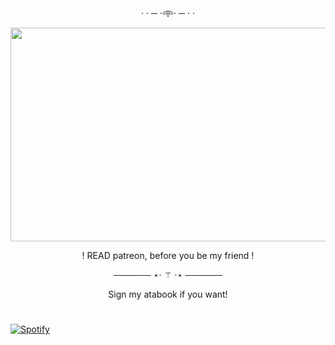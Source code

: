 <p align="center"> · · ─ ·𖥸· ─ · ·
    <p align="center">
  <img width="600" height="342" src="https://i.pinimg.com/1200x/fc/65/2d/fc652d5f928b8542cc9f5888ff95a615.jpg">
<p align="center"> ! READ patreon, before you be my friend !
<p align="center"> ────── ⋆⋅ ⚚ ⋅⋆ ──────
<p align="center">  Sign my atabook if you want!

#
    
 [![Spotify](https://spotify-github-profile.kittinanx.com/api/view?uid=dstyi8gwgu7smen3sn0t721i1&cover_image=true&theme=natemoo-re&show_offline=false&background_color=000000&interchange=true&bar_color=ffffff&bar_color_cover=false)](https://spotify-github-profile.kittinanx.com/api/view?uid=dstyi8gwgu7smen3sn0t721i1&redirect=true)
</div>
